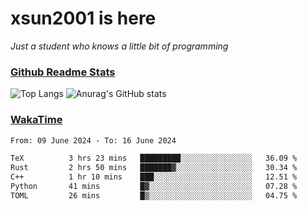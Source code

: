 # xsun2001 is here

*Just a student who knows a little bit of programming*

### [Github Readme Stats](https://github.com/anuraghazra/github-readme-stats)

![Top Langs](https://github-readme-stats.vercel.app/api/top-langs/?username=xsun2001&layout=compact&theme=radical) ![Anurag's GitHub stats](https://github-readme-stats.vercel.app/api?username=xsun2001&show_icons=true&theme=radical)

### [WakaTime](https://wakatime.com)

<!--START_SECTION:waka-->

```txt
From: 09 June 2024 - To: 16 June 2024

TeX          3 hrs 23 mins   █████████░░░░░░░░░░░░░░░░   36.09 %
Rust         2 hrs 50 mins   ███████▓░░░░░░░░░░░░░░░░░   30.34 %
C++          1 hr 10 mins    ███░░░░░░░░░░░░░░░░░░░░░░   12.51 %
Python       41 mins         █▓░░░░░░░░░░░░░░░░░░░░░░░   07.28 %
TOML         26 mins         █▒░░░░░░░░░░░░░░░░░░░░░░░   04.75 %
```

<!--END_SECTION:waka-->
